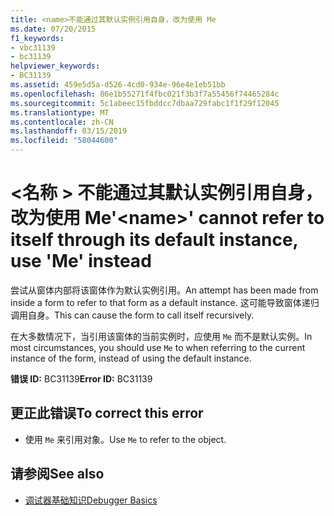 ```yaml
---
title: <name>不能通过其默认实例引用自身，改为使用 Me
ms.date: 07/20/2015
f1_keywords:
- vbc31139
- bc31139
helpviewer_keywords:
- BC31139
ms.assetid: 459e5d5a-d526-4cd0-934e-96e4e1eb51bb
ms.openlocfilehash: 86e1b55271f4fbc021f3b3f7a55456f74465284c
ms.sourcegitcommit: 5c1abeec15fbddcc7dbaa729fabc1f1f29f12045
ms.translationtype: MT
ms.contentlocale: zh-CN
ms.lasthandoff: 03/15/2019
ms.locfileid: "58044600"
---
```

# <a name="name-cannot-refer-to-itself-through-its-default-instance-use-me-instead"></a><span data-ttu-id="8fccc-102">\<名称 > 不能通过其默认实例引用自身，改为使用 Me</span><span class="sxs-lookup"><span data-stu-id="8fccc-102">'\<name>' cannot refer to itself through its default instance, use 'Me' instead</span></span>
<span data-ttu-id="8fccc-103">尝试从窗体内部将该窗体作为默认实例引用。</span><span class="sxs-lookup"><span data-stu-id="8fccc-103">An attempt has been made from inside a form to refer to that form as a default instance.</span></span> <span data-ttu-id="8fccc-104">这可能导致窗体递归调用自身。</span><span class="sxs-lookup"><span data-stu-id="8fccc-104">This can cause the form to call itself recursively.</span></span>  
  
 <span data-ttu-id="8fccc-105">在大多数情况下，当引用该窗体的当前实例时，应使用 `Me` 而不是默认实例。</span><span class="sxs-lookup"><span data-stu-id="8fccc-105">In most circumstances, you should use `Me` to when referring to the current instance of the form, instead of using the default instance.</span></span>  
  
 <span data-ttu-id="8fccc-106">**错误 ID:** BC31139</span><span class="sxs-lookup"><span data-stu-id="8fccc-106">**Error ID:** BC31139</span></span>  
  
## <a name="to-correct-this-error"></a><span data-ttu-id="8fccc-107">更正此错误</span><span class="sxs-lookup"><span data-stu-id="8fccc-107">To correct this error</span></span>  
  
-   <span data-ttu-id="8fccc-108">使用 `Me` 来引用对象。</span><span class="sxs-lookup"><span data-stu-id="8fccc-108">Use `Me` to refer to the object.</span></span>  
  
## <a name="see-also"></a><span data-ttu-id="8fccc-109">请参阅</span><span class="sxs-lookup"><span data-stu-id="8fccc-109">See also</span></span>

- [<span data-ttu-id="8fccc-110">调试器基础知识</span><span class="sxs-lookup"><span data-stu-id="8fccc-110">Debugger Basics</span></span>](/visualstudio/debugger/debugger-basics)
